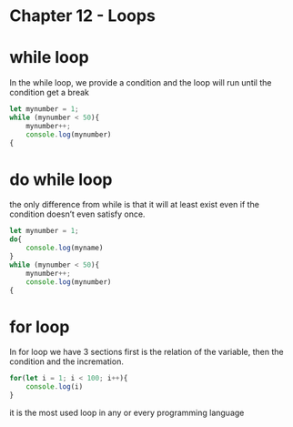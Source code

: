 # Chapter 12 - Loops

# while loop

In the while loop, we provide a condition and the loop will run until the condition get a break

```jsx
let mynumber = 1;
while (mynumber < 50){
	mynumber++;
	console.log(mynumber)
{
```

# do while loop

the only difference from while is that it will at least exist even if the condition doesn’t even satisfy once.  

```jsx
let mynumber = 1;
do{
	console.log(myname)
}
while (mynumber < 50){
	mynumber++;
	console.log(mynumber)
{
```

# for loop

In for loop we have 3 sections first is the relation of the variable, then the condition and the incremation.

```jsx
for(let i = 1; i < 100; i++){
	console.log(i)
}
```

it is the most used loop in any or every programming language
